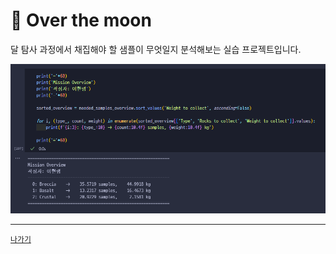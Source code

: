 # 🌙 Over the moon

달 탐사 과정에서 채집해야 할 샘플이 무엇일지 분석해보는 실습 프로젝트입니다.

![](../resources/over-the-moon.png)

---
[`나가기`](../)